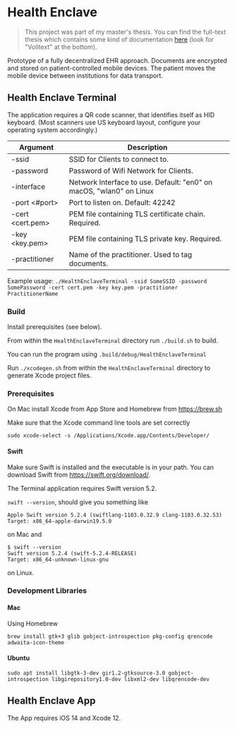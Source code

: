 # Health Enclave

> This project was part of my master's thesis.
> You can find the full-text thesis which contains some kind of documentation 
[here](https://nbn-resolving.org/urn:nbn:de:bsz:15-qucosa2-840075) (look for "Volltext" at the bottom).

Prototype of a fully decentralized EHR approach.
Documents are encrypted and stored on patient-controlled mobile devices.
The patient moves the mobile device between institutions for data transport.

## Health Enclave Terminal
The application requires a QR code scanner, that identifies itself as HID keyboard.
(Most scanners use US keyboard layout, configure your operating system accordingly.)

| Argument               | Description                                                                              |
|------------------------|------------------------------------------------------------------------------------------|
| -ssid <SSID>           | SSID for Clients to connect to. |
| -password <pw>         | Password of Wifi Network for Clients.                      |
| -interface <iface> | Network Interface to use. Default: "en0" on macOS, "wlan0" on Linux                          |
| -port <#port>          | Port to listen on. Default: 42242                                                        |
| -cert <cert.pem>       | PEM file containing TLS certificate chain. Required.                                     |
| -key <key.pem>         | PEM file containing TLS private key. Required.                                           |
| -practitioner <name>| Name of the practitioner. Used to tag documents.                |

Example usage:  `./HealthEnclaveTerminal -ssid SomeSSID -password SomePassword -cert cert.pem -key key.pem -practitioner PractitionerName`

### Build
Install prerequisites (see below).

From within the `HealthEnclaveTerminal` directory run `./build.sh` to build.

You can run the program using `.build/debug/HealthEnclaveTerminal`

Run `./xcodegen.sh` from within the `HealthEnclaveTerminal` directory to generate Xcode project files.

### Prerequisites
On Mac install Xcode from App Store and Homebrew from https://brew.sh

Make sure that the Xcode command line tools are set correctly
```
sudo xcode-select -s /Applications/Xcode.app/Contents/Developer/
```

#### Swift
Make sure Swift is installed and the executable is in your path.
You can download Swift from https://swift.org/download/.

The Terminal application requires Swift version 5.2.

`swift --version`, should give you something like
```
Apple Swift version 5.2.4 (swiftlang-1103.0.32.9 clang-1103.0.32.53)
Target: x86_64-apple-darwin19.5.0
```
on Mac and 
```
$ swift --version
Swift version 5.2.4 (swift-5.2.4-RELEASE)
Target: x86_64-unknown-linux-gnu
```
on Linux.

### Development Libraries
#### Mac
Using Homebrew
```
brew install gtk+3 glib gobject-introspection pkg-config qrencode adwaita-icon-theme
```

#### Ubuntu
```
sudo apt install libgtk-3-dev gir1.2-gtksource-3.0 gobject-introspection libgirepository1.0-dev libxml2-dev libqrencode-dev
```
## Health Enclave App
The App requires iOS 14 and Xcode 12.
